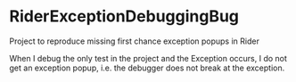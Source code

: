 # RiderExceptionDebuggingBug
Project to reproduce missing first chance exception popups in Rider

When I debug the only test in the project and the Exception occurs, I do not get an exception popup, i.e. the debugger does not break at the exception.
